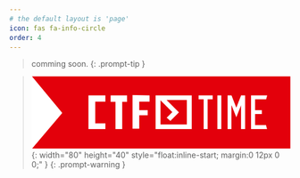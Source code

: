 ```yaml
---
# the default layout is 'page'
icon: fas fa-info-circle
order: 4
---
```


> comming soon.
{: .prompt-tip }


> ![ctftime](/assets/file/about/ctftime.png){: width="80" height="40" style="float:inline-start; margin:0 12px 0 0;" }
{: .prompt-warning }
